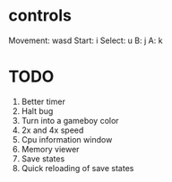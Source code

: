 # controls

Movement: wasd
Start: i
Select: u
B: j
A: k

# TODO

1. Better timer
2. Halt bug
3. Turn into a gameboy color
4. 2x and 4x speed
5. Cpu information window
6. Memory viewer
7. Save states
8. Quick reloading of save states
